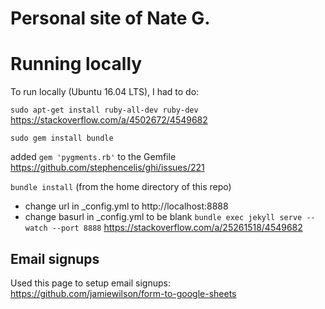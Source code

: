# Personal site of Nate G.

# Running locally
To run locally (Ubuntu 16.04 LTS), I had to do:

`sudo apt-get install ruby-all-dev ruby-dev`
https://stackoverflow.com/a/4502672/4549682

`sudo gem install bundle`

added `gem 'pygments.rb'` to the Gemfile
https://github.com/stephencelis/ghi/issues/221

`bundle install` (from the home directory of this repo)

- change url in \_config.yml to http://localhost:8888
- change basurl in \_config.yml to be blank
`bundle exec jekyll serve --watch --port 8888`
https://stackoverflow.com/a/25261518/4549682

## Email signups
Used this page to setup email signups: https://github.com/jamiewilson/form-to-google-sheets
